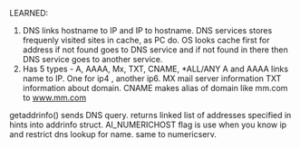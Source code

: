 LEARNED:
1. DNS links hostname to IP and IP to hostname. DNS services stores frequenly visited sites in cache, as PC do.
OS looks cache first for address if not found goes to DNS service and if not found in there then DNS service goes to another service.
2. Has 5 types - A, AAAA, Mx, TXT, CNAME, *ALL/ANY
A and AAAA links name to IP. One for ip4 , another ip6.
MX mail server information
TXT information about domain.
CNAME makes alias of domain like mm.com to www.mm.com

getaddrinfo() sends DNS query. returns linked list of addresses specified in hints into addrinfo struct. 
AI_NUMERICHOST flag is use when you know ip and restrict dns lookup for name. same to numericserv.

